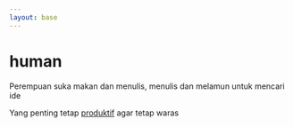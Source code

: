 ```yaml
---
layout: base
---
```


# human

Perempuan suka makan dan menulis, menulis dan melamun untuk mencari ide

Yang penting tetap [produktif](https://www.kartinimasakini.com) agar tetap waras
